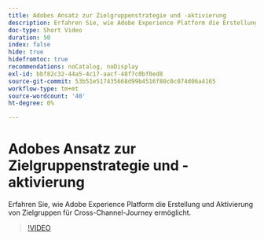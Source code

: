 ```yaml
---
title: Adobes Ansatz zur Zielgruppenstrategie und -aktivierung
description: Erfahren Sie, wie Adobe Experience Platform die Erstellung und Aktivierung von Zielgruppen für Cross-Channel-Journey ermöglicht.
doc-type: Short Video
duration: 50
index: false
hide: true
hidefromtoc: true
recommendations: noCatalog, noDisplay
exl-id: bbf82c32-44a5-4c17-aacf-48f7c0bf0ed8
source-git-commit: 53b51e517435668d99b4516f80c0c074d06a4165
workflow-type: tm+mt
source-wordcount: '40'
ht-degree: 0%

---
```


# Adobes Ansatz zur Zielgruppenstrategie und -aktivierung

Erfahren Sie, wie Adobe Experience Platform die Erstellung und Aktivierung von Zielgruppen für Cross-Channel-Journey ermöglicht.

<!-- 62_S655_3442541_49_adobes-approach-to-audience-strategy-and-activation -->
>[!VIDEO](https://video.tv.adobe.com/v/3458225/?learn=on&enablevpops=true)
